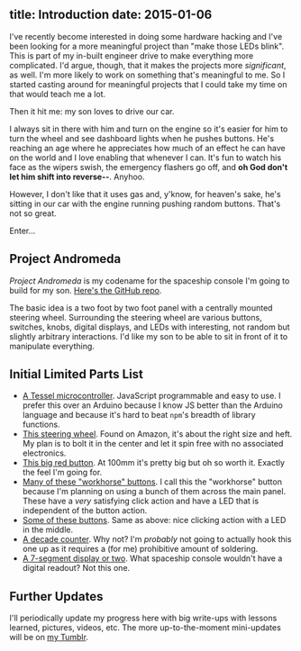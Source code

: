 title: Introduction
date: 2015-01-06
---

I've recently become interested in doing some hardware hacking and I've been
looking for a more meaningful project than "make those LEDs blink". This is part
of my in-built engineer drive to make everything more complicated. I'd argue,
though, that it makes the projects more *significant*, as well. I'm more likely
to work on something that's meaningful to me. So I started casting around for
meaningful projects that I could take my time on that would teach me a lot.

Then it hit me: my son loves to drive our car.

I always sit in there with him and turn on the engine so it's easier
for him to turn the wheel and see dashboard lights when he pushes buttons. He's
reaching an age where he appreciates how much of an effect he can have on the
world and I love enabling that whenever I can. It's fun to watch his face as
the wipers swish, the emergency flashers go off, and **oh God don't let him
shift into reverse--**. Anyhoo.

However, I don't like that it uses gas and, y'know, for heaven's sake, he's
sitting in our car with the engine running pushing random buttons. That's not
so great.

Enter...

<h2 class="andromeda-header">Project Andromeda</h2>

*Project Andromeda* is my codename for the spaceship console I'm going to build
for my son. [Here's the GitHub repo][repo].

  [repo]: https://github.com/drhayes/andromeda

The basic idea is a two foot by two foot panel with a centrally mounted
steering wheel. Surrounding the steering wheel are various buttons, switches,
knobs, digital displays, and LEDs with interesting, not random but slightly
arbitrary interactions. I'd like my son to be able to sit in front of it
to manipulate everything.

Initial Limited Parts List
--------------------------

  * [A Tessel microcontroller][tessel]. JavaScript programmable and easy to
    use. I prefer this over an Arduino because I know JS better than
    the Arduino language and because it's hard to beat `npm`'s breadth
    of library functions.
  * [This steering wheel][steeringwheel]. Found on Amazon, it's about the right
    size and heft. My plan is to bolt it in the center and let it spin free with
    no associated electronics.
  * [This big red button][bigredbutton]. At 100mm it's pretty big but oh so
    worth it. Exactly the feel I'm going for.
  * [Many of these "workhorse" buttons][workhorsebutton]. I call this the
    "workhorse" button because I'm planning on using a bunch of them across
    the main panel. These have a *very* satisfying click action and have a LED
    that is independent of the button action.
  * [Some of these buttons][smallbluelatch]. Same as above: nice clicking action
    with a LED in the middle.
  * [A decade counter][decade]. Why not? I'm *probably* not going to actually
    hook this one up as it requires a (for me) prohibitive amount of soldering.
  * [A 7-segment display or two][7segment]. What spaceship console wouldn't have
    a digital readout? Not this one.

  [tessel]: http://tessel.io
  [steeringwheel]: http://www.amazon.com/gp/product/B005FMT2RA/ref=oh_aui_detailpage_o05_s00?ie=UTF8&psc=1
  [bigredbutton]: https://www.sparkfun.com/products/9181
  [workhorsebutton]: https://www.adafruit.com/products/491
  [smallbluelatch]: https://www.adafruit.com/products/1476
  [decade]: https://www.adafruit.com/product/1082
  [7segment]: https://www.adafruit.com/products/881

Further Updates
---------------

I'll periodically update my progress here with big write-ups with lessons
learned, pictures, videos, etc. The more up-to-the-moment mini-updates will
be on [my Tumblr][tumlbr].

  [tumlbr]: http://drhayes.tumblr.com/tagged/projectandromeda
